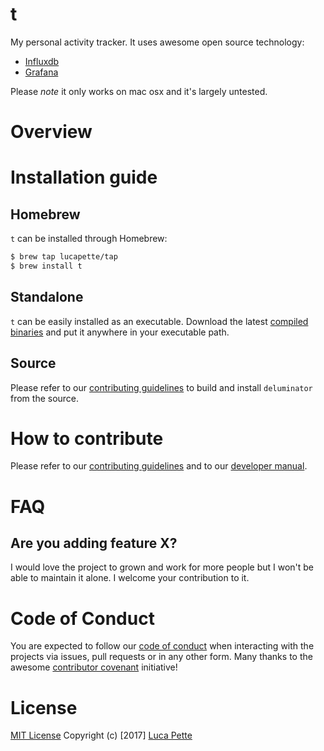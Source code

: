 # t

My personal activity tracker. It uses awesome open source technology:

- [Influxdb](https://github.com/influxdata/influxdb)
- [Grafana](https://github.com/grafana/grafana)

Please *note* it only works on mac osx and it's largely untested.

# Overview

# Installation guide

## Homebrew

`t` can be installed through Homebrew:

``` sh
$ brew tap lucapette/tap
$ brew install t
```

## Standalone

`t` can be easily installed as an executable. Download the latest
[compiled binaries](https://github.com/lucapette/t/releases) and put it
anywhere in your executable path.

## Source

Please refer to our [contributing guidelines](/CONTRIBUTING.md) to build and
install `deluminator` from the source.

# How to contribute

Please refer to our [contributing guidelines](/CONTRIBUTING.md) and to our
[developer manual](/docs/developer-manual.md).

# FAQ

## Are you adding feature X?

I would love the project to grown and work for more people but I won't be able
to maintain it alone. I welcome your contribution to it.

# Code of Conduct

You are expected to follow our [code of conduct](/CODE_OF_CONDUCT.md) when
interacting with the projects via issues, pull requests or in any other form.
Many thanks to the awesome [contributor
covenant](http://contributor-covenant.org/) initiative!

# License

[MIT License](/LICENSE) Copyright (c) [2017] [Luca Pette](http://lucapette.me)
